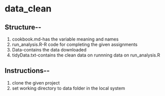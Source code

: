 # data_clean

## Structure--

1. cookbook.md-has the variable meaning and names
2. run_analysis.R-R code for completing the given assignments
3. Data-contains the data downloaded
4. tidyData.txt-contains the clean data on runnning data on run_analysis.R

## Instructions--

1. clone the given project
2. set working directory to data folder in the local system
